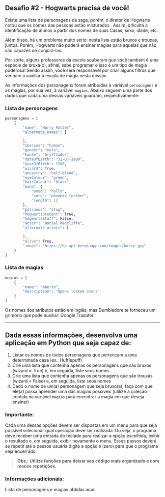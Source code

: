 ## Desafio #2 - Hogwarts precisa de você!

Existe uma lista de personagens da saga, porém, o diretor de Hogwarts notou que os nomes das pessoas estão misturados .
Assim, dificulta a identificação de alunos a partir dos nomes de suas Casas, sexo, idade, etc.

Além disso, há um problema muito sério: nesta lista estão bruxos e trouxas, juntos. Porém, Hogwarts não poderá ensinar
magias para aquelas que não são capazes de conjurá-las.

Por sorte, alguns professores da escola souberam que você também é uma espécie de bruxa(o), afinal, sabe programar e
isso é um tipo de magia poderosa! Sendo assim, você será responsável por criar alguns filtros que venham a auxiliar a
escola de magia nesta missão.

As informações dos personagens foram atribuídas à variável `personagens` e as magias, por sua vez, à variável `magias`.
Abaixo seguem uma parte dos dados que cada uma dessas variáveis guardam, respectivamente:

### Lista de personagens

````python
personagens = [
    {
        "name": "Harry Potter",
        "alternate_names": [

        ],
        "species": "human",
        "gender": "male",
        "house": "Gryffindor",
        "dateOfBirth": "31-07-1980",
        "yearOfBirth": 1980,
        "wizard": True,
        "ancestry": "half-blood",
        "eyeColour": "green",
        "hairColour": "black",
        "wand": {
            "wood": "holly",
            "core": "phoenix feather",
            "length": 11
        },
        "patronus": "stag",
        "hogwartsStudent": True,
        "hogwartsStaff": False,
        "actor": "Daniel Radcliffe",
        "alternate_actors": [

        ],
        "alive": True,
        "image": "https://hp-api.herokuapp.com/images/harry.jpg"
    }
]
````

### Lista de magias

````python
magias = [
    {
        "name": "Aberto",
        "description": "Opens locked doors"
    }
]
````

Os nomes dos atributos estão em inglês, mas Dumbledore te forneceu um grimório que pode auxiliar: Google Tradutor.

---

## Dada essas informações, desenvolva uma aplicação em Python que seja capaz de:

1. Listar os nomes de todos personagens que pertençam a uma determinada casa (ex.: Hufflepuff)
2. Crie uma lista que contenha apenas os personagens que são bruxos (wizard = True) e, em seguida, liste seus nomes
3. Crie uma lista que contenha apenas os personagens que são trouxas (wizard = False) e, em seguida, liste seus nomes
4. Dado o nome de um(a) personagem que seja bruxo(a), faça com que ele(a) possa aprender uma das magias possíveis
   (utilize a coleção contida na variável `magias` para encontrar a magia em que deseja ensinar)

### Importante:

Cada uma dessas opções devem ser dispostas em um menu para que seja possível selecionar qual operação deve ser
realizada. Ou seja, o programa deve receber uma entrada do teclado para realizar a opção escolhida, exibir o resultado
e, em seguida, exibir novamente o menu. Esses passos deverá se repetir até a pessoa usuária digite a opção ``0``
(zero) para que o programa seja encerrado.

> **Obs.: Utilize funções para deixar seu código mais organizado e com menos repetições.**

### Informações adicionais:

Lista de personagens e magias obtidas aqui: 
